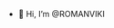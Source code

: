 - 👋 Hi, I’m @ROMANVIKI


<!---
ROMANVIKI/ROMANVIKI is a ✨ special ✨ repository because its `README.md` (this file) appears on your GitHub profile.
You can click the Preview link to take a look at your changes.
--->
